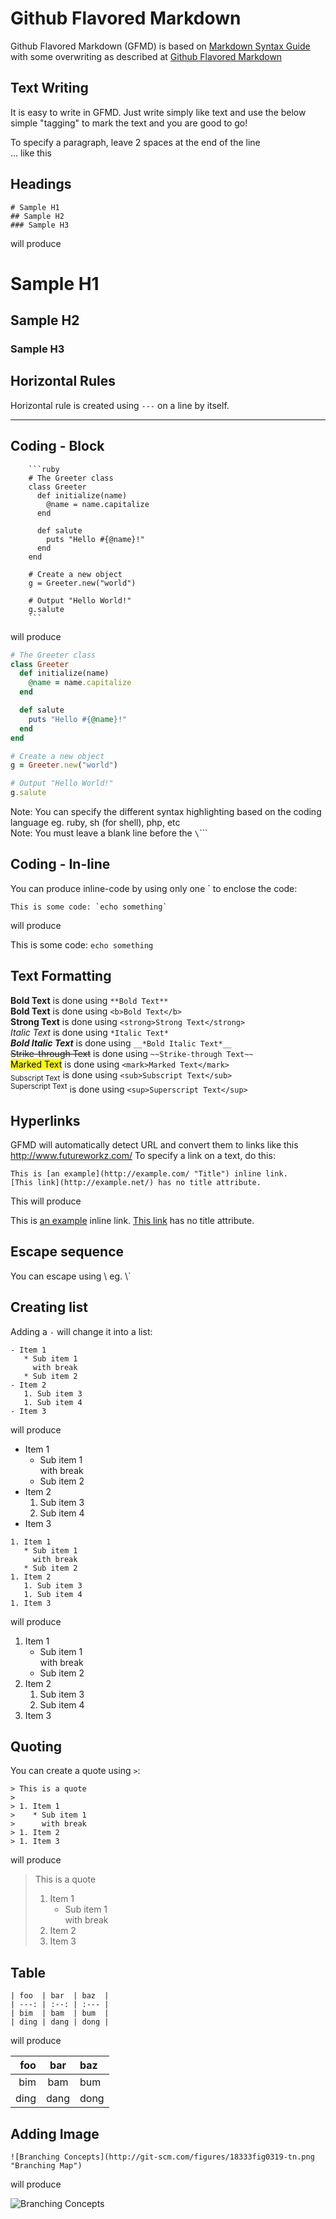 ﻿# Github Flavored Markdown

Github Flavored Markdown (GFMD) is based on [Markdown Syntax Guide](http://daringfireball.net/projects/markdown/syntax) with some overwriting as described at [Github Flavored Markdown](http://github.github.com/github-flavored-markdown/)

## Text Writing
It is easy to write in GFMD. Just write simply like text and use the below simple "tagging" to mark the text and you are good to go!  

To specify a paragraph, leave 2 spaces at the end of the line  
... like this

## Headings

```
# Sample H1
## Sample H2
### Sample H3
```

will produce
# Sample H1
## Sample H2
### Sample H3



## Horizontal Rules

Horizontal rule is created using `---` on a line by itself.

---

## Coding - Block

```
    ```ruby
    # The Greeter class
    class Greeter
      def initialize(name)
        @name = name.capitalize
      end
    
      def salute
        puts "Hello #{@name}!"
      end
    end
    
    # Create a new object
    g = Greeter.new("world")
    
    # Output "Hello World!"
    g.salute
    ```
```
 
will produce  

```ruby
# The Greeter class
class Greeter
  def initialize(name)
    @name = name.capitalize
  end

  def salute
    puts "Hello #{@name}!"
  end
end

# Create a new object
g = Greeter.new("world")

# Output "Hello World!"
g.salute
```

Note: You can specify the different syntax highlighting based on the coding language eg. ruby, sh (for shell), php, etc  
Note: You must leave a blank line before the `\`\`\``

## Coding - In-line
You can produce inline-code by using only one \` to enclose the code:

```
This is some code: `echo something`
```

will produce  

This is some code: `echo something`


## Text Formatting
**Bold Text** is done using `**Bold Text**`  
<b>Bold Text</b> is done using `<b>Bold Text</b>`  
<strong>Strong Text</strong> is done using `<strong>Strong Text</strong>`  
*Italic Text* is done using `*Italic Text*`  
__*Bold Italic Text*__ is done using `__*Bold Italic Text*__`  
~~Strike-through Text~~ is done using `~~Strike-through Text~~`  
<mark>Marked Text</mark> is done using `<mark>Marked Text</mark>`  
<sub>Subscript Text</sub> is done using `<sub>Subscript Text</sub>`  
<sup>Superscript Text</sup> is done using `<sup>Superscript Text</sup>`  


## Hyperlinks

GFMD will automatically detect URL and convert them to links like this http://www.futureworkz.com/
To specify a link on a text, do this:

```
This is [an example](http://example.com/ "Title") inline link.
[This link](http://example.net/) has no title attribute.
```

This will produce

This is [an example](http://example.com/ "Title") inline link.
[This link](http://example.net/) has no title attribute.


## Escape sequence
You can escape using \\ eg. \\\`

## Creating list

Adding a `-` will change it into a list:

```
- Item 1
   * Sub item 1  
     with break
   * Sub item 2
- Item 2
   1. Sub item 3
   1. Sub item 4
- Item 3
```

will produce

- Item 1
   * Sub item 1  
     with break
   * Sub item 2
- Item 2
   1. Sub item 3
   1. Sub item 4
- Item 3

```
1. Item 1
   * Sub item 1  
     with break
   * Sub item 2
1. Item 2
   1. Sub item 3
   1. Sub item 4
1. Item 3
```

will produce

1. Item 1
   * Sub item 1  
     with break
   * Sub item 2
1. Item 2
   1. Sub item 3
   1. Sub item 4
1. Item 3


## Quoting

You can create a quote using `>`:

```
> This is a quote
>
> 1. Item 1
>    * Sub item 1  
>      with break
> 1. Item 2
> 1. Item 3

```

will produce

> This is a quote
>
> 1. Item 1
>    * Sub item 1  
>      with break
> 1. Item 2
> 1. Item 3

## Table


```
| foo  | bar  | baz  |
| ---: | :--: | :--- |
| bim  | bam  | bum  |
| ding | dang | dong |
```

will produce

| foo  | bar  | baz  |
| ---: | :--: | :--- |
| bim  | bam  | bum  |
| ding | dang | dong |


## Adding Image

```
![Branching Concepts](http://git-scm.com/figures/18333fig0319-tn.png "Branching Map")
```

will produce

![Branching Concepts](http://git-scm.com/figures/18333fig0319-tn.png "Branching Map")